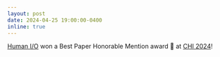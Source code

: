```yaml
---
layout: post
date: 2024-04-25 19:00:00-0400
inline: true
---
```


[Human I/O](https://liubruce.me/humanio/) won a Best Paper Honorable Mention award 🏅 at [CHI 2024](https://programs.sigchi.org/chi/2024/program/content/148270)!